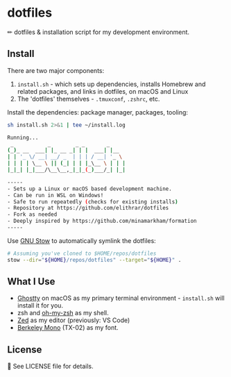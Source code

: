 # dotfiles

✏ dotfiles & installation script for my development environment.

## Install

There are two major components:

1. `install.sh` - which sets up dependencies, installs Homebrew and related packages, and links in dotfiles, on macOS and Linux
2. The 'dotfiles' themselves - `.tmuxconf`, `.zshrc`, etc.

Install the dependencies: package manager, packages, tooling:

```sh
sh install.sh 2>&1 | tee ~/install.log

Running...
 _           _        _ _       _
(_)_ __  ___| |_ __ _| | |  ___| |__
| | '_ \/ __| __/ _  | | | / __| '_ \
| | | | \__ \ || (_| | | |_\__ \ | | |
|_|_| |_|___/\__\__,_|_|_(_)___/_| |_|

-----
- Sets up a Linux or macOS based development machine.
- Can be run in WSL on Windows!
- Safe to run repeatedly (checks for existing installs)
- Repository at https://github.com/elithrar/dotfiles
- Fork as needed
- Deeply inspired by https://github.com/minamarkham/formation
-----
```

Use [GNU Stow](https://www.gnu.org/software/stow/manual/stow.html) to automatically symlink the dotfiles:

```sh
# Assuming you've cloned to $HOME/repos/dotfiles
stow --dir="${HOME}/repos/dotfiles" --target="${HOME}" .
```

## What I Use

- [Ghostty](https://ghostty.org/) on macOS as my primary terminal environment - `install.sh` will install it for you.
- zsh and [oh-my-zsh](https://github.com/robbyrussell/oh-my-zsh) as my shell.
- [Zed](https://zed.dev/) as my editor (previously: VS Code)
- [Berkeley Mono](https://usgraphics.com/products/berkeley-mono) (TX-02) as my font.

## License

📜 See LICENSE file for details.
